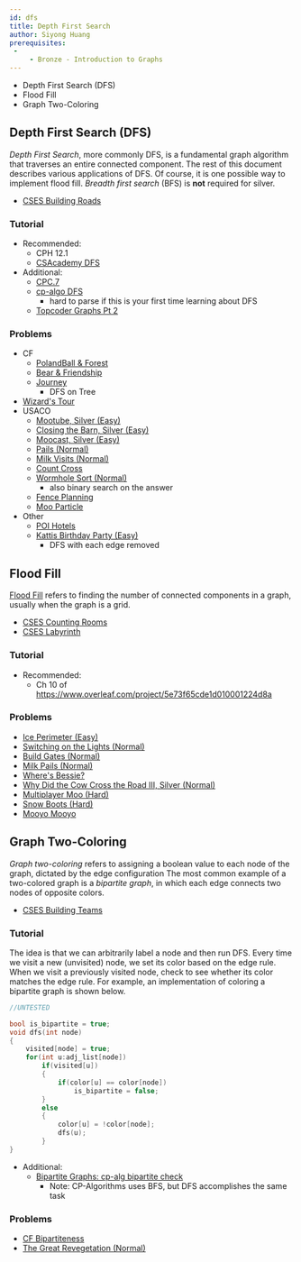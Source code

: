 ```yaml
---
id: dfs
title: Depth First Search
author: Siyong Huang
prerequisites: 
 - 
     - Bronze - Introduction to Graphs
---
```


<module-excerpt>

- Depth First Search (DFS)
 - Flood Fill
 - Graph Two-Coloring


</module-excerpt>

## Depth First Search (DFS)

*Depth First Search*, more commonly DFS, is a fundamental graph algorithm that traverses an entire connected component. The rest of this document describes various applications of DFS. Of course, it is one possible way to implement flood fill. *Breadth first search* (BFS) is **not** required for silver.

 - [CSES Building Roads](https://cses.fi/problemset/task/1666)

### Tutorial

 - Recommended:
   - CPH 12.1
   - [CSAcademy DFS](https://csacademy.com/lesson/depth_first_search/)
 - Additional:
   - [CPC.7](https://github.com/SuprDewd/T-414-AFLV/tree/master/07_graphs_1)
   - [cp-algo DFS](https://cp-algorithms.com/graph/depth-first-search.html)
     - hard to parse if this is your first time learning about DFS
   - [Topcoder Graphs Pt 2](https://www.topcoder.com/community/data-science/data-science-tutorials/introduction-to-graphs-and-their-data-structures-section-2/)

### Problems

 - CF
   - [PolandBall & Forest](http://codeforces.com/problemset/problem/755/C) [](56)
   - [Bear & Friendship](http://codeforces.com/problemset/problem/771/A)
   - [Journey](http://codeforces.com/contest/839/problem/C) [](54)
     - DFS on Tree
  - [Wizard's Tour](http://codeforces.com/contest/860/problem/D) [](59)
 - USACO
   - [Mootube, Silver (Easy)](http://usaco.org/index.php?page=viewproblem2&cpid=788)
   - [Closing the Barn, Silver (Easy)](http://usaco.org/index.php?page=viewproblem2&cpid=644)
   - [Moocast, Silver (Easy)](http://usaco.org/index.php?page=viewproblem2&cpid=668)
   - [Pails (Normal)](http://usaco.org/index.php?page=viewproblem2&cpid=620)
   - [Milk Visits (Normal)](http://www.usaco.org/index.php?page=viewproblem2&cpid=968)
   - [Count Cross](http://usaco.org/index.php?page=viewproblem2&cpid=716)
   - [Wormhole Sort (Normal)](http://www.usaco.org/index.php?page=viewproblem2&cpid=992)
     - also binary search on the answer
   - [Fence Planning](http://usaco.org/index.php?page=viewproblem2&cpid=944)
   - [Moo Particle](http://www.usaco.org/index.php?page=viewproblem2&cpid=1040)
 - Other
   - [POI Hotels](https://szkopul.edu.pl/problemset/problem/gDw3iFkeVm7ZA3j_16-XR7jI/site/?key=statement) [](61)
   - [Kattis Birthday Party (Easy)](https://open.kattis.com/problems/birthday)
     - DFS with each edge removed
 

## Flood Fill

[Flood Fill](https://en.wikipedia.org/wiki/Flood_fill) refers to finding the number of connected components in a graph, usually when the graph is a grid.

 - [CSES Counting Rooms](https://cses.fi/problemset/task/1192)
 - [CSES Labyrinth](https://cses.fi/problemset/task/1193)

### Tutorial

 - Recommended:
   - Ch 10 of https://www.overleaf.com/project/5e73f65cde1d010001224d8a

### Problems

 - [Ice Perimeter (Easy)](http://usaco.org/index.php?page=viewproblem2&cpid=895)
 - [Switching on the Lights (Normal)](http://www.usaco.org/index.php?page=viewproblem2&cpid=570)
 - [Build Gates (Normal)](http://www.usaco.org/index.php?page=viewproblem2&cpid=596)
 - [Milk Pails (Normal)](http://usaco.org/index.php?page=viewproblem2&cpid=620)
 - [Where's Bessie?](http://usaco.org/index.php?page=viewproblem2&cpid=740)
 - [Why Did the Cow Cross the Road III, Silver (Normal)](http://usaco.org/index.php?page=viewproblem2&cpid=716)
 - [Multiplayer Moo (Hard)](http://usaco.org/index.php?page=viewproblem2&cpid=836)
 - [Snow Boots (Hard)](http://usaco.org/index.php?page=viewproblem2&cpid=811)
 - [Mooyo Mooyo](http://usaco.org/index.php?page=viewproblem2&cpid=860)

## Graph Two-Coloring

*Graph two-coloring* refers to assigning a boolean value to each node of the graph, dictated by the edge configuration
The most common example of a two-colored graph is a *bipartite graph*, in which each edge connects two nodes of opposite colors.

 - [CSES Building Teams](https://cses.fi/problemset/task/1668)

### Tutorial

The idea is that we can arbitrarily label a node and then run DFS. Every time we visit a new (unvisited) node, we set its color based on the edge rule. When we visit a previously visited node, check to see whether its color matches the edge rule. For example, an implementation of coloring a bipartite graph is shown below.

```cpp
//UNTESTED

bool is_bipartite = true;
void dfs(int node)
{
	visited[node] = true;
	for(int u:adj_list[node])
		if(visited[u])
		{
			if(color[u] == color[node])
				is_bipartite = false;
		}
		else
		{
			color[u] = !color[node];
			dfs(u);
		}
}
```

 - Additional:
   - [Bipartite Graphs: cp-alg bipartite check](https://cp-algorithms.com/graph/bipartite-check.html)
     - Note: CP-Algorithms uses BFS, but DFS accomplishes the same task

### Problems

 - [CF Bipartiteness](http://codeforces.com/contest/862/problem/B) [](49)
 - [The Great Revegetation (Normal)](http://usaco.org/index.php?page=viewproblem2&cpid=920)